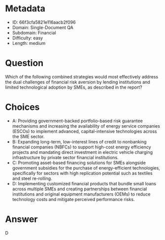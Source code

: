 # Metadata

- ID: 66f3cfa5821e116aacb2f096
- Domain: Single-Document QA
- Subdomain: Financial
- Difficulty: easy
- Length: medium

# Question

Which of the following combined strategies would most effectively address the dual challenges of financial risk aversion by lending institutions and limited technological adoption by SMEs, as described in the report?

# Choices

- A: Providing government-backed portfolio-based risk guarantee mechanisms and increasing the availability of energy service companies (ESCOs) to implement advanced, capital-intensive technologies across the SME sector.
- B: Expanding long-term, low-interest lines of credit to nonbanking financial companies (NBFCs) to support high-cost energy efficiency projects and mandating direct investment in electric vehicle charging infrastructure by private sector financial institutions.
- C: Promoting asset-based financing solutions for SMEs alongside government subsidies for the purchase of energy-efficient technologies, specifically for sectors with high replication potential such as textiles and steel re-rolling.
- D: Implementing customized financial products that bundle small loans across multiple SMEs and creating partnerships between financial institutions and original equipment manufacturers (OEMs) to reduce technology costs and mitigate perceived performance risks.

# Answer

D
